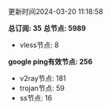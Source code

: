 更新时间2024-03-20 11:18:58

**总订阅: 35**
**总节点: 5989**
- vless节点: 8

**google ping有效节点: 256**
- v2ray节点: 181
- trojan节点: 59
- ss节点: 16
